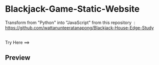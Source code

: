 # Blackjack-Game-Static-Website
Transform from "Python" into "JavaScript" from this repository &nbsp;:&nbsp; https://github.com/wattanunteeratanapong/Blackjack-House-Edge-Study <br><br>

Try Here ==>

## Preview
